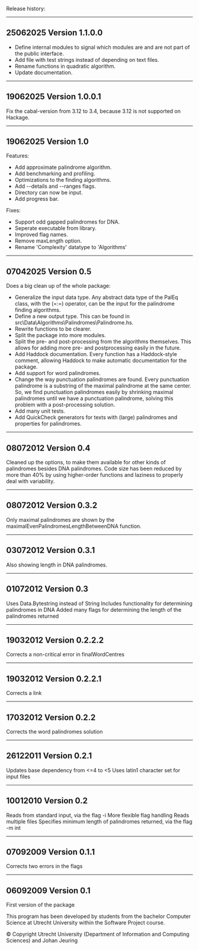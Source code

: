 Release history:

--------
25062025 Version 1.1.0.0
--------
- Define internal modules to signal which modules are and are not part of the public interface.
- Add file with test strings instead of depending on text files.
- Rename functions in quadratic algorithm.
- Update documentation.

--------
19062025 Version 1.0.0.1
--------
Fix the cabal-version from 3.12 to 3.4, because 3.12 is not supported on Hackage.

--------
19062025 Version 1.0
--------
Features:
- Add approximate palindrome algorithm. 
- Add benchmarking and profiling.
- Optimizations to the finding algorithms.
- Add --details and --ranges flags.
- Directory can now be input.
- Add progress bar.

Fixes:
- Support odd gapped palindromes for DNA.
- Seperate executable from library.
- Improved flag names.
- Remove maxLength option.
- Rename 'Complexity' datatype to 'Algorithms'

--------
07042025 Version 0.5
--------
Does a big clean up of the whole package:
- Generalize the input data type. Any abstract data type of the PalEq class, with the (=:=) operator, can be the input for the palindrome finding algorithms.
- Define a new output type. This can be found in src\Data\Algorithms\Palindromes\Palindrome.hs.
- Rewrite functions to be clearer.
- Split the package into more modules.
- Split the pre- and post-processing from the algorithms themselves. This allows for adding more pre- and postprocessing easily in the future.
- Add Haddock documentation. Every function has a Haddock-style comment, allowing Haddock to make automatic documentation for the package.
- Add support for word palindromes.
- Change the way punctuation palindromes are found. Every punctuation palindrome is a substring of the maximal palindrome at the same center. So, we find punctuation palindromes easily by shrinking maximal palindromes until we have a punctuation palindrome, solving this problem with a post-processing solution.
- Add many unit tests.
- Add QuickCheck generators for texts with (large) palindromes and properties for palindromes.

--------
08072012 Version 0.4
--------
Cleaned up the options, to make them available for other kinds
of palindromes besides DNA palindromes. Code size has been reduced
by more than 40% by using higher-order functions and laziness to
properly deal with variability.

--------
08072012 Version 0.3.2
--------
Only maximal palindromes are shown by the maximalEvenPalindromesLengthBetweenDNA
function.

--------
03072012 Version 0.3.1
--------
Also showing length in DNA palindromes.

--------
01072012 Version 0.3
--------
Uses Data.Bytestring instead of String
Includes functionality for determining palindromes in DNA
Added many flags for determining the length of the palindromes returned

--------
19032012 Version 0.2.2.2
--------
Corrects a non-critical error in finalWordCentres

--------
19032012 Version 0.2.2.1
--------
Corrects a link

--------
17032012 Version 0.2.2
--------
Corrects the word palindromes solution

--------
26122011 Version 0.2.1
--------
Updates base dependency from <=4 to <5
Uses latin1 character set for input files

--------
10012010 Version 0.2
--------
Reads from standard input, via the flag -i
More flexible flag handling
Reads multiple files
Specifies minimum length of palindromes returned, via the flag -m int

--------
07092009 Version 0.1.1
--------
Corrects two errors in the flags

--------
06092009 Version 0.1
--------
First version of the package


This program has been developed by students from the bachelor Computer Science at Utrecht
University within the Software Project course.

© Copyright Utrecht University (Department of Information and Computing Sciences) and Johan Jeuring